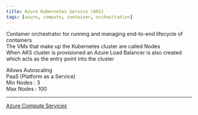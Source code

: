 ```yaml
---
title: Azure Kubernetes Service (AKS)
tags: [azure, compute, container, orchestration]
---
```


Container orchestrator for running and managing end-to-end lifecycle of containers  
The VMs that make up the Kubernetes cluster are called Nodes  
When AKS cluster is provisioned an Azure Load Balancer is also created which acts as the entry point into the cluster

Allows Autoscaling  
PaaS (Platform as a Service)  
Min Nodes : 3  
Max Nodes : 100

---

[Azure Compute Services](Azure%20Compute%20Services.md)